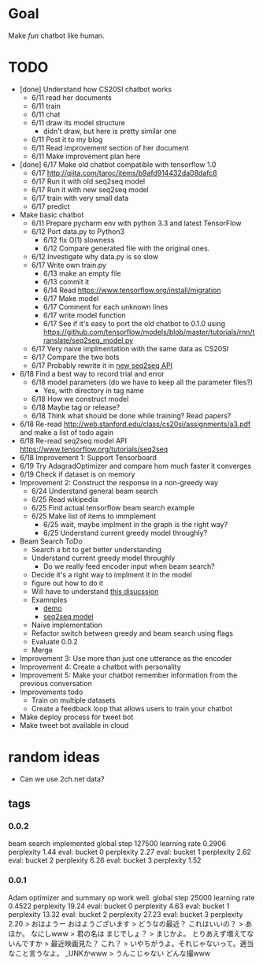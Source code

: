 # Goal
Make *fun* chatbot like human.
# TODO
- [done] Understand how CS20SI chatbot works
  - 6/11 read her documents
  - 6/11 train
  - 6/11 chat
  - 6/11 draw its model structure
    - didn't draw, but here is pretty similar one
  - 6/11 Post it to my blog
  - 6/11 Read improvement section of her document
  - 6/11 Make improvement plan here
- [done] 6/17 Make old chatbot compatible with tensorflow 1.0
  - 6/17 http://qiita.com/taroc/items/b9afd914432da08dafc8
  - 6/17 Run it with old seq2seq model
  - 6/17 Run it with new seq2seq model
  - 6/17 train with very small data
  - 6/17 predict
- Make basic chatbot
  - 6/11 Prepare pycharm env with python 3.3 and latest TensorFlow
  - 6/12 Port data.py to Python3
    - 6/12 fix O(1) slowness
    - 6/12 Compare generated file with the original ones.
  - 6/12 Investigate why data.py is so slow
  - 6/17 Write own train.py
    - 6/13 make an empty file
    - 6/13 commit it
    - 6/14 Read https://www.tensorflow.org/install/migration
    - 6/17 Make model
    - 6/17 Comment for each unknown lines
    - 6/17 write model function
    - 6/17  See if it's easy to port the old chatbot to 0.1.0 using https://github.com/tensorflow/models/blob/master/tutorials/rnn/translate/seq2seq_model.py
  - 6/17 Very naive implmentation with the same data as CS20SI
  - 6/17 Compare the two bots
  - 6/17 Probably rewrite it in [new seq2seq API](https://www.tensorflow.org/api_guides/python/contrib.seq2seq#Attention)
- 6/18 Find a best way to record trial and error
  - 6/18 model parameters (do we have to keep all the parameter files?)
    - Yes, with directory in tag name
  - 6/18 How we construct model
  - 6/18 Maybe tag or release?
  - 6/18 Think what should be done while training? Read papers?
- 6/18 Re-read http://web.stanford.edu/class/cs20si/assignments/a3.pdf and make a list of todo again
- 6/18 Re-read seq2seq model API https://www.tensorflow.org/tutorials/seq2seq
- 6/18 Improvement 1: Support Tensorboard
- 6/19 Try AdagradOptimizer and compare hom much faster it converges
- 6/19 Check if dataset is on memory
- Improvement 2: Construct the response in a non-greedy way
  - 6/24 Understand general beam search
  - 6/25 Read wikipedia
  - 6/25 Find actual tensorflow beam search example
  - 6/25 Make list of items to immplement
    - 6/25 wait, maybe implment in the graph is the right way?
    - 6/25 Understand current greedy model throughly?
- Beam Search ToDo
  - Search a bit to get better understanding
  - Understand current greedy model throughly
    - Do we really feed encoder input when beam search?
  - Decide it's a right way to implment it in the model
  - figure out how to do it
  - Will have to understand [this disucssion](https://github.com/tensorflow/tensorflow/issues/654)
  - Examnples
    - [demo](https://github.com/tensorflow/tensorflow/issues/654#issuecomment-168237741)
    - [seq2seq model](https://github.com/pbhatia243/Neural_Conversation_Models)
  - Naive implementation
  - Refactor switch between greedy and beam search  using flags
  - Evaluate 0.0.2
  - Merge
- Improvement 3: Use more than just one utterance as the encoder
- Improvement 4: Create a chatbot with personality
- Improvement 5: Make your chatbot remember information from the previous conversation
- Improvements todo
  - Train on multiple datasets
  - Create a feedback loop that allows users to train your chatbot
- Make deploy process for tweet bot
- Make tweet bot available in cloud

# random ideas
- Can we use 2ch.net data?

## tags
### 0.0.2
beam search implemented
    global step 127500 learning rate 0.2906 perplexity 1.44
      eval: bucket 0 perplexity 2.27
      eval: bucket 1 perplexity 2.62
      eval: bucket 2 perplexity 6.26
      eval: bucket 3 perplexity 1.52
### 0.0.1
Adam optimizer and summary op work well.
    global step 25000 learning rate 0.4522 perplexity 19.24
    eval: bucket 0 perplexity 4.63
    eval: bucket 1 perplexity 13.32
    eval: bucket 2 perplexity 27.23
    eval: bucket 3 perplexity 2.20
    > おはようー
    おはようございます
    > どうなの最近？
    これはいいの？
    > あほか。
    なにしwww
    > 君の名は
    まじでしょ？
    > まじかよ。
    とりあえず増えてないんですか
    > 最近映画見た？
    これ？
    > いやちがうよ。それじゃないって。適当なこと言うなよ。
    _UNKかwww
    > うんこじゃない
    どんな撮www
